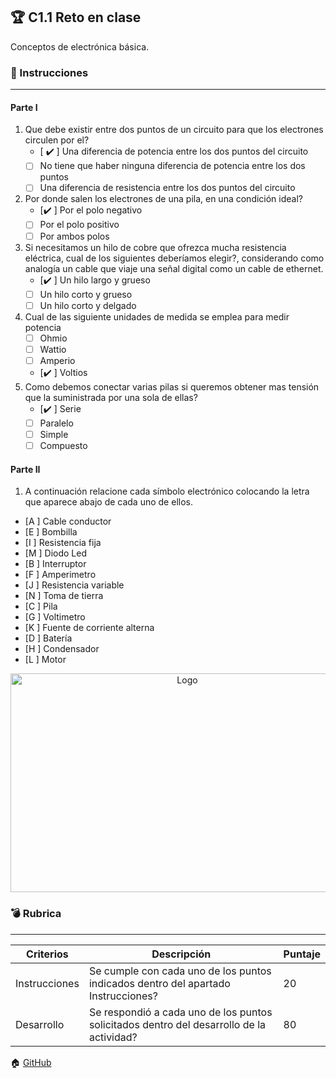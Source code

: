 ## :trophy: C1.1 Reto en clase

Conceptos de electrónica básica.

### :blue_book: Instrucciones

___

#### Parte I

1. Que debe existir entre dos puntos de un circuito para que los electrones circulen por el?
   - [ :heavy_check_mark: ] Una diferencia de potencia entre los dos puntos del circuito
   - [ ] No tiene que haber ninguna diferencia de potencia entre los dos puntos 
   - [ ] Una diferencia de resistencia entre los dos puntos del circuito
2. Por donde salen los electrones de una pila, en  una condición ideal?
   - [:heavy_check_mark: ] Por el polo negativo
   - [ ] Por el polo positivo
   - [ ] Por ambos polos
3. Si necesitamos un hilo de cobre que ofrezca mucha resistencia eléctrica, cual de los siguientes deberíamos elegir?, considerando como analogía un cable que viaje una señal digital como un cable de ethernet.
   - [:heavy_check_mark: ] Un hilo largo y grueso
   - [ ] Un hilo corto y grueso
   - [ ] Un hilo corto y delgado
4. Cual de las siguiente unidades de medida se emplea para medir potencia
   - [ ] Ohmio
   - [ ] Wattio
   - [ ] Amperio
   - [:heavy_check_mark: ] Voltios
5. Como debemos conectar varias pilas si queremos obtener mas tensión que la suministrada por una sola de ellas?
   - [:heavy_check_mark: ] Serie
   - [ ] Paralelo
   - [ ] Simple
   - [ ] Compuesto

#### Parte II

1. A continuación relacione cada símbolo electrónico colocando la letra que aparece abajo de cada uno de ellos.

- [A ] Cable conductor  
- [E ] Bombilla
- [I ] Resistencia fija
- [M ] Diodo Led
- [B ] Interruptor
- [F ] Amperimetro
- [J ] Resistencia variable
- [N ] Toma de tierra
- [C ] Pila
- [G ] Voltimetro
- [K ] Fuente de corriente alterna
- [D ] Batería
- [H ] Condensador
- [L ] Motor

<p align="center"> 
    <img alt="Logo" src="../img/C1.x_SimbolosElectronicos.png" width=550 height=350>    
</p>

### :bomb: Rubrica

___

| Criterios     | Descripción                                                                                  | Puntaje |
| ------------- | -------------------------------------------------------------------------------------------- | ------- |
| Instrucciones | Se cumple con cada uno de los puntos indicados dentro del apartado Instrucciones?            | 20 |
| Desarrollo    | Se respondió a cada uno de los puntos solicitados dentro del desarrollo de la actividad?     | 80      |


:house: [GitHub](https://github.com/EmmanuelARodriguez)